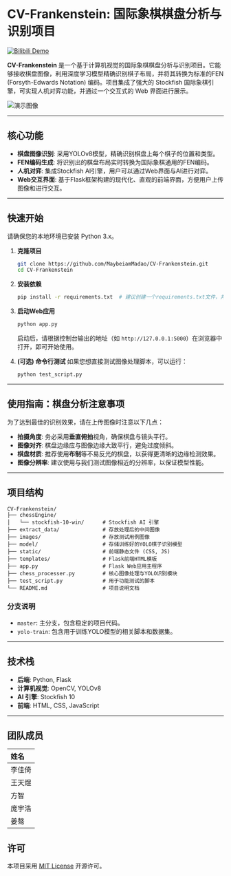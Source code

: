 # CV-Frankenstein: 国际象棋棋盘分析与识别项目

[![Bilibili Demo](https://img.shields.io/badge/Bilibili-%E6%BC%94%E7%A4%BA%E8%A7%86%E9%A2%91-blue)](https://b23.tv/KJn9lnI)

**CV-Frankenstein** 是一个基于计算机视觉的国际象棋棋盘分析与识别项目。它能够接收棋盘图像，利用深度学习模型精确识别棋子布局，并将其转换为标准的FEN (Forsyth-Edwards Notation) 编码。项目集成了强大的 Stockfish 国际象棋引擎，可实现人机对弈功能，并通过一个交互式的 Web 界面进行展示。

![演示图像](https://github.com/user-attachments/assets/28e579a6-39fe-4f9c-9733-b6b85897d088)

---

## 核心功能

*   **棋盘图像识别**: 采用YOLOv8模型，精确识别棋盘上每个棋子的位置和类型。
*   **FEN编码生成**: 将识别出的棋盘布局实时转换为国际象棋通用的FEN编码。
*   **人机对弈**: 集成Stockfish AI引擎，用户可以通过Web界面与AI进行对弈。
*   **Web交互界面**: 基于Flask框架构建的现代化、直观的前端界面，方便用户上传图像和进行交互。

---

## 快速开始

请确保您的本地环境已安装 Python 3.x。

1.  **克隆项目**
    ```bash
    git clone https://github.com/MaybeiamMadao/CV-Frankenstein.git
    cd CV-Frankenstein
    ```

2.  **安装依赖**
    ```bash
    pip install -r requirements.txt  # 建议创建一个requirements.txt文件，并列出所有依赖库
    ```

3.  **启动Web应用**
    ```bash
    python app.py
    ```
    启动后，请根据控制台输出的地址（如 `http://127.0.0.1:5000`）在浏览器中打开，即可开始使用。

4.  **(可选) 命令行测试**
    如果您想直接测试图像处理脚本，可以运行：
    ```bash
    python test_script.py
    ```

---

## 使用指南：棋盘分析注意事项

为了达到最佳的识别效果，请在上传图像时注意以下几点：

*   **拍摄角度**: 务必采用**垂直俯拍**视角，确保棋盘与镜头平行。
*   **图像对齐**: 棋盘边缘应与图像边缘大致平行，避免过度倾斜。
*   **棋盘材质**: 推荐使用**布制**等不易反光的棋盘，以获得更清晰的边缘检测效果。
*   **图像分辨率**: 建议使用与我们测试图像相近的分辨率，以保证模型性能。

---

## 项目结构

```
CV-Frankenstein/
├── chessEngine/
│   └── stockfish-10-win/      # Stockfish AI 引擎
├── extract_data/              # 存放处理后的中间图像
├── images/                    # 存放测试用例图像
├── model/                     # 存储训练好的YOLO棋子识别模型
├── static/                    # 前端静态文件 (CSS, JS)
├── templates/                 # Flask前端HTML模板
├── app.py                     # Flask Web应用主程序
├── chess_processer.py         # 核心图像处理与YOLO识别模块
├── test_script.py             # 用于功能测试的脚本
└── README.md                  # 项目说明文档
```

### 分支说明
*   `master`: 主分支，包含稳定的项目代码。
*   `yolo-train`: 包含用于训练YOLO模型的相关脚本和数据集。

---

## 技术栈

*   **后端**: Python, Flask
*   **计算机视觉**: OpenCV, YOLOv8
*   **AI 引擎**: Stockfish 10
*   **前端**: HTML, CSS, JavaScript

---

## 团队成员

| 姓名   |  
| :----- |  
| 李佳倚 |   
| 王天煜 |   
| 方智   |    
| 庞宇浩 |    
| 姜骜   |   

## 许可

本项目采用 [MIT License](https://opensource.org/licenses/MIT) 开源许可。

